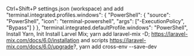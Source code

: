 Ctrl+Shift+P
settings.json (workspace) and add
    "terminal.integrated.profiles.windows": {
    "PowerShell": {
        "source": "PowerShell",
        "icon": "terminal-powershell",
        "args": ["-ExecutionPolicy", "Bypass"]
    }
    },
    "terminal.integrated.defaultProfile.windows": "PowerShell",
Install Yarn, Init
Install Larvel Mix; yarn add laravel-mix -D; https://laravel-mix.com/docs/6.0/installation and scripts https://laravel-mix.com/docs/6.0/upgrade?, yarn add cross-env --save-dev

<!-- yarn watch is for continiously compiling app.js and app.scss into public which is for laravel mix so ig we have to keep that open in a terminal -->
<!-- and yarn dev is the one which is nodemon types -->
<!-- both these are readable from package json so cool.  -->
